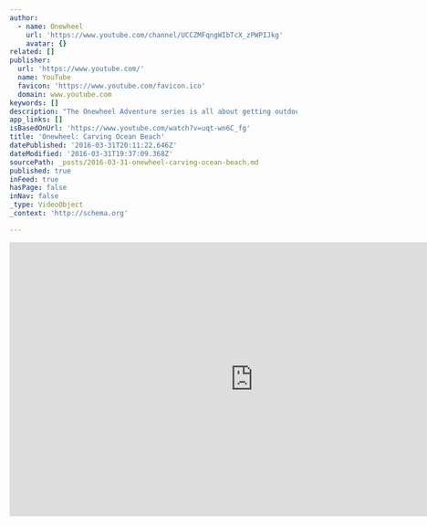 ```yaml
---
author:
  - name: Onewheel
    url: 'https://www.youtube.com/channel/UCCZMFqngWIbTcX_zPWPIJkg'
    avatar: {}
related: []
publisher:
  url: 'https://www.youtube.com/'
  name: YouTube
  favicon: 'https://www.youtube.com/favicon.ico'
  domain: www.youtube.com
keywords: []
description: "The Onewheel Adventure series is all about getting outdoors, finding awesome terrain and shredding like it's 2015. Get out there, ride in places you've never thought possible and get after it! This installment of the Onewheel Adventure series goes down on beautiful Ocean Beach in San Francisco."
app_links: []
isBasedOnUrl: 'https://www.youtube.com/watch?v=uqt-wn6C_fg'
title: 'Onewheel: Carving Ocean Beach'
datePublished: '2016-03-31T20:11:22.646Z'
dateModified: '2016-03-31T19:37:09.368Z'
sourcePath: _posts/2016-03-31-onewheel-carving-ocean-beach.md
published: true
inFeed: true
hasPage: false
inNav: false
_type: VideoObject
_context: 'http://schema.org'

---
```

<iframe src="https://cdn.embedly.com/widgets/media.html?src=https%3A%2F%2Fwww.youtube.com%2Fembed%2Fuqt-wn6C_fg%3Ffeature%3Doembed&amp;url=https%3A%2F%2Fwww.youtube.com%2Fwatch%3Fv%3Duqt-wn6C_fg&amp;image=https%3A%2F%2Fi.ytimg.com%2Fvi%2Fuqt-wn6C_fg%2Fhqdefault.jpg&amp;key=b7d04c9b404c499eba89ee7072e1c4f7&amp;type=text%2Fhtml&amp;schema=youtube" width="854" height="480" scrolling="no" frameborder="0" allowfullscreen="allowfullscreen" style=""></iframe>
